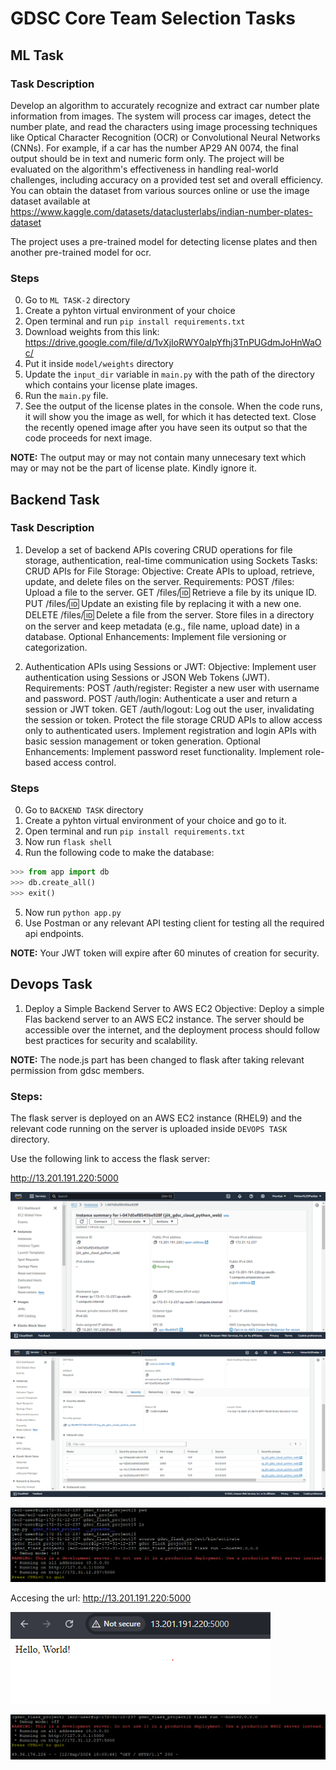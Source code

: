 # GDSC Core Team Selection Tasks

## ML Task

### Task Description
Develop an algorithm to accurately recognize and extract car number plate information from images. The system will process car images, detect the number plate, and read the characters using image processing techniques like Optical Character Recognition (OCR) or Convolutional Neural Networks (CNNs). For example, if a car has the number AP29 AN 0074, the final output should be in text and numeric form only. The project will be evaluated on the algorithm's effectiveness in handling real-world challenges, including accuracy on a provided test set and overall efficiency. You can obtain the dataset from various sources online or use the image dataset available at https://www.kaggle.com/datasets/dataclusterlabs/indian-number-plates-dataset

The project uses a pre-trained model for detecting license plates and then another pre-trained model for ocr.

### Steps
0. Go to `ML TASK-2` directory
1. Create a pyhton virtual environment of your choice
2. Open terminal and run `pip install requirements.txt`
3. Download weights from this link: https://drive.google.com/file/d/1vXjIoRWY0aIpYfhj3TnPUGdmJoHnWaOc/
4. Put it inside `model/weights` directory
5. Update the `input_dir` variable in `main.py` with the path of the directory which contains your license plate images.
6. Run the `main.py` file.
7. See the output of the license plates in the console. When the code runs, it will show you the image as well, for which it has detected text. Close the recently opened image after you have seen its output so that the code proceeds for next image.

**NOTE:** The output may or may not contain many unnecesary text which may or may not be the part of license plate. Kindly ignore it.

## Backend Task

### Task Description

1. Develop a set of backend APIs covering CRUD operations for file storage, authentication,
real-time communication using Sockets
Tasks:
CRUD APIs for File Storage:
Objective: Create APIs to upload, retrieve, update, and delete files on the server.
Requirements:
POST /files: Upload a file to the server.
GET /files/:id: Retrieve a file by its unique ID.
PUT /files/:id: Update an existing file by replacing it with a new one.
DELETE /files/:id: Delete a file from the server.
Store files in a directory on the server and keep metadata (e.g., file name, upload date) in a
database.
Optional Enhancements:
Implement file versioning or categorization.

2. Authentication APIs using Sessions or JWT:
Objective: Implement user authentication using Sessions or JSON Web Tokens (JWT).
Requirements:
POST /auth/register: Register a new user with username and password.
POST /auth/login: Authenticate a user and return a session or JWT token.
GET /auth/logout: Log out the user, invalidating the session or token.
Protect the file storage CRUD APIs to allow access only to authenticated users.
Implement registration and login APIs with basic session management or token generation.
Optional Enhancements:
Implement password reset functionality.
Implement role-based access control.

### Steps
0. Go to `BACKEND TASK` directory
1. Create a pyhton virtual environment of your choice and go to it.
2. Open terminal and run `pip install requirements.txt`
3. Now run `flask shell`
4. Run the following code to make the database:
```Python
>>> from app import db
>>> db.create_all()
>>> exit()
```
5. Now run `python app.py`
6. Use Postman or any relevant API testing client for testing all the required api endpoints.

**NOTE:** Your JWT token will expire after 60 minutes of creation for security.

## Devops Task

1. Deploy a Simple Backend Server to AWS EC2
Objective:
Deploy a simple Flas backend server to an AWS EC2 instance. The server should be accessible over the internet, and the deployment process should follow best practices for security and scalability.

**NOTE:** The node.js part has been changed to flask after taking relevant permission from gdsc members.

### Steps:

The flask server is deployed on an AWS EC2 instance (RHEL9) and the relevant code running on the server is uploaded inside `DEVOPS TASK` directory.

Use the following link to access the flask server:

http://13.201.191.220:5000

![EC2](ec2.PNG)

![EC2 SG](ec2_sg.PNG)

![Flask running](flask_run.PNG)

Accesing the url:
http://13.201.191.220:5000

![browser](browser.PNG)

![Access log](falsk_access_log.PNG)